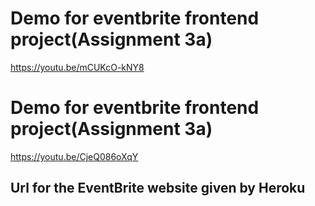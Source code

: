 # Demo for eventbrite frontend project(Assignment 3a)

https://youtu.be/mCUKcO-kNY8


 # Demo for eventbrite frontend project(Assignment 3a) 
 https://youtu.be/CjeQ086oXqY
 
 ## Url for the EventBrite website given by Heroku
 
